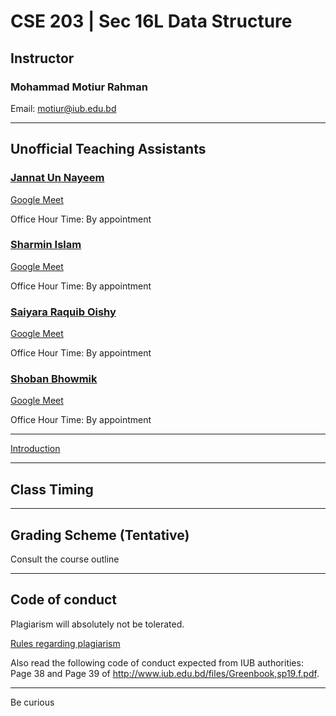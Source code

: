 # CSE 203 | Sec 16L Data Structure  

## Instructor
### Mohammad Motiur Rahman
Email: motiur@iub.edu.bd
* * *
## Unofficial Teaching Assistants


### [Jannat Un Nayeem ](mailto:2030087@iub.edu.bd ) 

[Google Meet](http://meet.google.com/rmm-fzar-yng)

Office Hour Time: By appointment


### [Sharmin Islam](mailto:1822217@iub.edu.bd  ) 

[Google Meet](http://meet.google.com/ooy-ozzg-dzt)

Office Hour Time: By appointment 


### [Saiyara Raquib Oishy](mailto:1930931@iub.edu.bd ) 

[Google Meet](http://meet.google.com/axk-ysgi-vht)

Office Hour Time: By appointment 


### [Shoban Bhowmik](mailto:1930533@iub.edu.bd ) 

[Google Meet](meet.google.com/trr-ysdk-bta)

Office Hour Time: By appointment 

* * *

[Introduction](https://docs.google.com/presentation/d/1BeWLuxuX2yREbHlYiahApuTAQoqZfGy9sN42g2HqjnM/edit?usp=sharing)


* * *
## Class Timing



* * *
## Grading Scheme (Tentative)

Consult the course outline

* * *
## Code of conduct
Plagiarism will absolutely not be tolerated.

[Rules regarding plagiarism](https://www.plagiarism.org/article/what-is-plagiarism)

Also read the following code of conduct expected from IUB authorities: Page 38 and Page 39 of http://www.iub.edu.bd/files/Greenbook,sp19.f.pdf.

* * *   


Be curious
